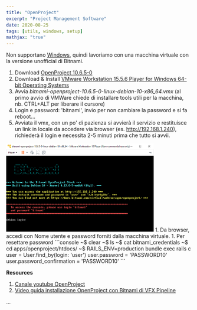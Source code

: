 ```yaml
---
title: "OpenProject"
excerpt: "Project Management Software"
date: 2020-08-25
tags: [utils, windows, setup]
mathjax: "true"
---
```



Non supportano [Windows](https://docs.openproject.org/installation-and-operations/operation/faq/#why-dont-you-support-windows), 
quindi lavoriamo con una macchina virtuale con la versione unofficial di Bitnami.  
1. Download [OpenProject 10.6.5-0](https://bitnami.com/stack/openproject/virtual-machine)  
1. Download & Install [VMware Workstation 15.5.6 Player for Windows 64-bit Operating Systems](https://my.vmware.com/web/vmware/downloads/#all_products)  
1. Avvia *bitnami-openproject-10.6.5-0-linux-debian-10-x86_64.vmx* (al primo avvio di VMWare chiede di installare tools utili per la macchina, nb. CTRL+ALT per liberare il cursore)  
1. Login e password: 'bitnami', invio per non cambiare la password e si fa reboot...
1. Avviata il vmx, con un po' di pazienza si avvierà il servizio e restituisce un link in locale da accedere via browser (es. http://192.168.1.240), richiederà il login e necessita 2-5 minuti prima che tutto si avvii.
<img src="/assets/images/OpenProject_1.png" width="400">
1. Da browser, accedi con Nome utente e password forniti dalla macchina virtuale.
1. Per resettare password
```console
~$ clear
~$ ls
~$ cat bitnami_credentials
~$ cd apps/openproject/htdocs/
~$ RAILS_ENV=production bundle exec rails c
user = User.find_by(login: 'user')
user.password = 'PASSWORD10'
user.password_confirmation = 'PASSWORD10'
```


**Resources**  
1. [Canale youtube OpenProject](https://www.youtube.com/c/OpenProjectCommunity/videos)
1. [Video guida installazione OpenProject con Bitnami di VFX Pipeline](https://www.youtube.com/playlist?list=PLYf4Vz9V1ESpffmoVHt1SmAaY1XpdKCv1)


















...
